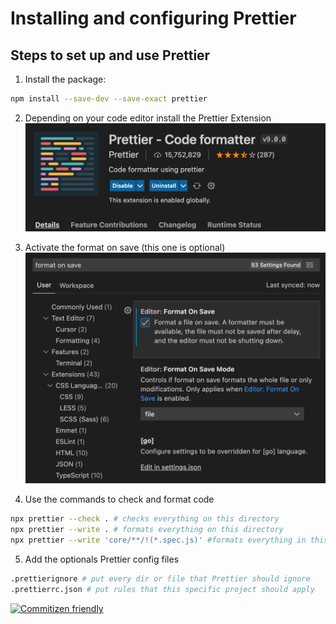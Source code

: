 # Installing and configuring Prettier

## Steps to set up and use Prettier

1. Install the package:

```bash
npm install --save-dev --save-exact prettier
```

2. Depending on your code editor install the Prettier Extension
   ![Prettier Extension for VSCode](./prettier-extension.png)

3. Activate the format on save (this one is optional)
   ![format on save option](./format-on-save.png)

4. Use the commands to check and format code

```bash
npx prettier --check . # checks everything on this directory
npx prettier --write . # formats everything on this directory
npx prettier --write 'core/**/!(*.spec.js)' #formats everything in this directory except the files matching the glob pattern
```

5. Add the optionals Prettier config files

```bash
.prettierignore # put every dir or file that Prettier should ignore
.prettierrc.json # put rules that this specific project should apply
```

[![Commitizen friendly](https://img.shields.io/badge/commitizen-friendly-brightgreen.svg)](https://commitizen.github.io/cz-cli/)
